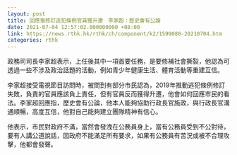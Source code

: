 ```yaml
---
layout: post
title: 回應推修訂逃犯條例官員獲升遷　李家超：歷史會有公論
date: 2021-07-04 12:57:02.000000000 +08:00
link: https://news.rthk.hk/rthk/ch/component/k2/1599080-20210704.htm
categories: rthk
---
```


政務司司長李家超表示，上任後其中一項首要任務，是要修補社會撕裂，他認為可透過一些不涉及政治話題的活動，例如青少年健康生活、體育活動等重建互信。

李家超接受電視節目訪問時，被問到有部分市民認為，2019年推動逃犯條例修訂失敗，負責的官員應該負上責任，但有官員反而獲得升遷，他會如何回應市民的看法。李家超回應指，歷史會有公論，他本人能夠協助行政長官施政，與行政長官溝通順暢，高度互信，他對自己能夠建立團隊精神有信心。

他表示，市民對政府不滿，當然會發洩在公務員身上，當有公務員受到不公對待，要有人講公道說話，因政府不能滿足所有要求，如果有公務員有苦況或被不合理攻擊，他都會發聲。
